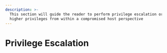 ```yaml
---
description: >-
  This section will guide the reader to perform privilege escalation or gain
  higher privileges from within a compromised host perspective
---
```


# Privilege Escalation


